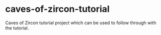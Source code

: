 # caves-of-zircon-tutorial
Caves of Zircon tutorial project which can be used to follow through with the tutorial.

